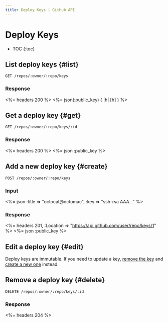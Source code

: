 ```yaml
---
title: Deploy Keys | GitHub API
---
```


# Deploy Keys

* TOC
{:toc}

## List deploy keys {#list}

    GET /repos/:owner/:repo/keys

### Response

<%= headers 200 %>
<%= json(:public_key) { |h| [h] } %>

## Get a deploy key {#get}

    GET /repos/:owner/:repo/keys/:id

### Response

<%= headers 200 %>
<%= json :public_key %>

## Add a new deploy key {#create}

    POST /repos/:owner/:repo/keys

### Input

<%= json :title => "octocat@octomac", :key => "ssh-rsa AAA..." %>

### Response

<%= headers 201, :Location => "https://api.github.com/user/repo/keys/1" %>
<%= json :public_key %>

## Edit a deploy key {#edit}

Deploy keys are immutable. If you need to update a key, [remove the
key](#delete) and [create a new one](#create) instead.

## Remove a deploy key {#delete}

    DELETE /repos/:owner/:repo/keys/:id

### Response

<%= headers 204 %>
